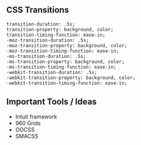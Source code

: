 ## CSS Transitions
```
transition-duration: .5s;
transition-property: background, color;
transition-timing-function: ease-in;
-moz-transition-duration: .5s;
-moz-transition-property: background, color;
-moz-transition-timing-function: ease-in;
-ms-transition-duration: .5s;
-ms-transition-property: background, color;
-ms-transition-timing-function: ease-in;
-webkit-transition-duration: .5s;
-webkit-transition-property: background, color;
-webkit-transition-timing-function: ease-in;
```



## Important Tools / Ideas
* Intuit framework
* 960 Grids
* OOCSS
* SMACSS